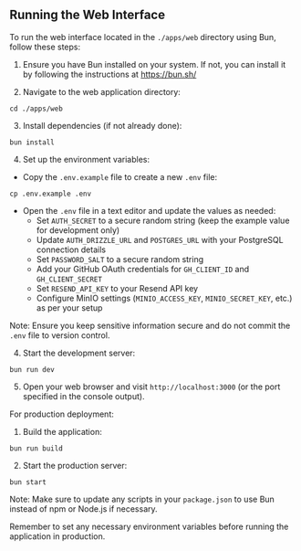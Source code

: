 ## Running the Web Interface

To run the web interface located in the `./apps/web` directory using Bun, follow these steps:

1. Ensure you have Bun installed on your system. If not, you can install it by following the instructions at https://bun.sh/

2. Navigate to the web application directory:
```
cd ./apps/web
```

3. Install dependencies (if not already done):
```
bun install
```

4. Set up the environment variables:
- Copy the `.env.example` file to create a new `.env` file:
```
cp .env.example .env
```
- Open the `.env` file in a text editor and update the values as needed:
	- Set `AUTH_SECRET` to a secure random string (keep the example value for development only)
	- Update `AUTH_DRIZZLE_URL` and `POSTGRES_URL` with your PostgreSQL connection details
	- Set `PASSWORD_SALT` to a secure random string
	- Add your GitHub OAuth credentials for `GH_CLIENT_ID` and `GH_CLIENT_SECRET`
	- Set `RESEND_API_KEY` to your Resend API key
	- Configure MinIO settings (`MINIO_ACCESS_KEY`, `MINIO_SECRET_KEY`, etc.) as per your setup

Note: Ensure you keep sensitive information secure and do not commit the `.env` file to version control.


4. Start the development server:
```
bun run dev
```

5. Open your web browser and visit `http://localhost:3000` (or the port specified in the console output).

For production deployment:

1. Build the application:
```
bun run build
```

2. Start the production server:
```
bun start
```

Note: Make sure to update any scripts in your `package.json` to use Bun instead of npm or Node.js if necessary.

Remember to set any necessary environment variables before running the application in production.

